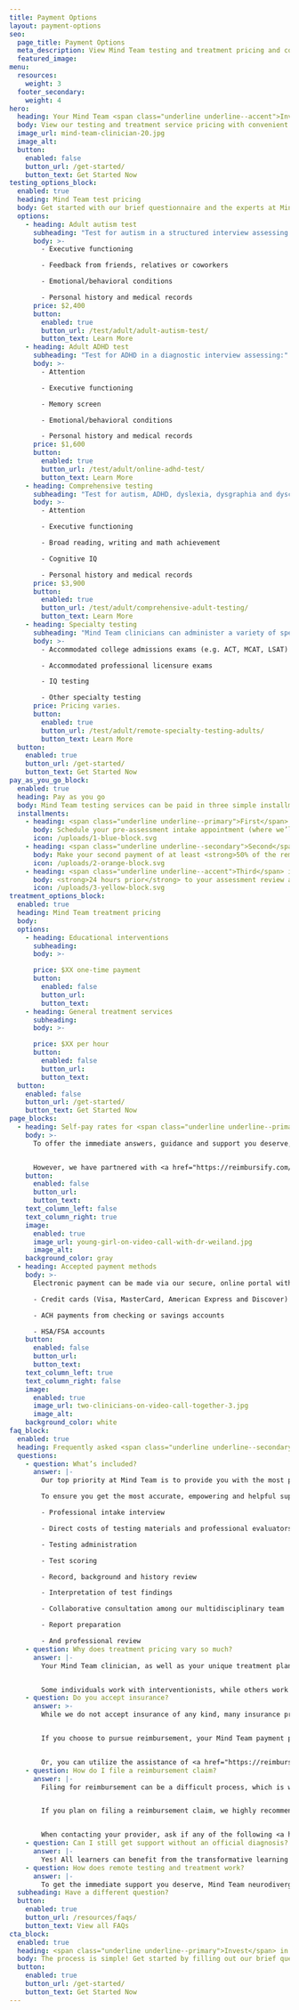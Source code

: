 ```yaml
---
title: Payment Options
layout: payment-options
seo:
  page_title: Payment Options
  meta_description: View Mind Team testing and treatment pricing and convenient online self-pay options and see what’s included in your investment.
  featured_image:
menu:
  resources:
    weight: 3
  footer_secondary:
    weight: 4
hero:
  heading: Your Mind Team <span class="underline underline--accent">Investment</span>
  body: View our testing and treatment service pricing with convenient online self-pay options and learn about everything included in your investment.
  image_url: mind-team-clinician-20.jpg
  image_alt:
  button:
    enabled: false
    button_url: /get-started/
    button_text: Get Started Now
testing_options_block:
  enabled: true
  heading: Mind Team test pricing
  body: Get started with our brief questionnaire and the experts at Mind Team will help you determine the test that best suits your child’s needs.
  options:
    - heading: Adult autism test
      subheading: "Test for autism in a structured interview assessing:"
      body: >-
        - Executive functioning

        - Feedback from friends, relatives or coworkers

        - Emotional/behavioral conditions

        - Personal history and medical records
      price: $2,400
      button:
        enabled: true
        button_url: /test/adult/adult-autism-test/
        button_text: Learn More
    - heading: Adult ADHD test
      subheading: "Test for ADHD in a diagnostic interview assessing:"
      body: >-
        - Attention

        - Executive functioning

        - Memory screen

        - Emotional/behavioral conditions

        - Personal history and medical records
      price: $1,600
      button:
        enabled: true
        button_url: /test/adult/online-adhd-test/
        button_text: Learn More
    - heading: Comprehensive testing
      subheading: "Test for autism, ADHD, dyslexia, dysgraphia and dyscalculia all in one comprehensive diagnostic interview assessing:"
      body: >-
        - Attention

        - Executive functioning

        - Broad reading, writing and math achievement

        - Cognitive IQ

        - Personal history and medical records
      price: $3,900
      button:
        enabled: true
        button_url: /test/adult/comprehensive-adult-testing/
        button_text: Learn More
    - heading: Specialty testing
      subheading: "Mind Team clinicians can administer a variety of specialized tests including: "
      body: >-
        - Accommodated college admissions exams (e.g. ACT, MCAT, LSAT) 

        - Accommodated professional licensure exams

        - IQ testing

        - Other specialty testing
      price: Pricing varies.
      button:
        enabled: true
        button_url: /test/adult/remote-specialty-testing-adults/
        button_text: Learn More
  button:
    enabled: true
    button_url: /get-started/
    button_text: Get Started Now
pay_as_you_go_block:
  enabled: true
  heading: Pay as you go
  body: Mind Team testing services can be paid in three simple installments throughout your testing process.
  installments:
    - heading: <span class="underline underline--primary">First</span> installment
      body: Schedule your pre-assessment intake appointment (where we’ll determine which Mind Test is right for you) with an initial <strong>$150 deposit</strong>.
      icon: /uploads/1-blue-block.svg
    - heading: <span class="underline underline--secondary">Second</span> installment
      body: Make your second payment of at least <strong>50% of the remaining balance</strong> to schedule your assessment.
      icon: /uploads/2-orange-block.svg
    - heading: <span class="underline underline--accent">Third</span> installment
      body: <strong>24 hours prior</strong> to your assessment review appointment, final payment of any remaining balance is due.
      icon: /uploads/3-yellow-block.svg
treatment_options_block:
  enabled: true
  heading: Mind Team treatment pricing
  body:
  options:
    - heading: Educational interventions
      subheading:
      body: >-

      price: $XX one-time payment
      button:
        enabled: false
        button_url:
        button_text:
    - heading: General treatment services
      subheading:
      body: >-

      price: $XX per hour
      button:
        enabled: false
        button_url:
        button_text:
  button:
    enabled: false
    button_url: /get-started/
    button_text: Get Started Now
page_blocks:
  - heading: Self-pay rates for <span class="underline underline--primary">immediate support</span>
    body: >-
      To offer the immediate answers, guidance and support you deserve, free from referral requirements and other obstacles, Mind Team does not accept insurance. 


      However, we have partnered with <a href="https://reimbursify.com/" target="_blank" rel="noopener noreferrer nofollower">Reimbursify</a> and <a href="https://www.zaya.health/" target="_blank" rel="noopener noreferrer nofollower">Zaya Health</a> to assist you in getting your testing and/or treatment reimbursed (if your provider covers out-of-network testing and treatment), without the typical stress of filing a claim.
    button:
      enabled: false
      button_url:
      button_text:
    text_column_left: false
    text_column_right: true
    image:
      enabled: true
      image_url: young-girl-on-video-call-with-dr-weiland.jpg
      image_alt:
    background_color: gray
  - heading: Accepted payment methods
    body: >-
      Electronic payment can be made via our secure, online portal with the following methods: 

      - Credit cards (Visa, MasterCard, American Express and Discover)

      - ACH payments from checking or savings accounts 

      - HSA/FSA accounts
    button:
      enabled: false
      button_url:
      button_text:
    text_column_left: true
    text_column_right: false
    image:
      enabled: true
      image_url: two-clinicians-on-video-call-together-3.jpg
      image_alt:
    background_color: white
faq_block:
  enabled: true
  heading: Frequently asked <span class="underline underline--secondary">questions</span>
  questions:
    - question: What’s included?
      answer: |-
        Our top priority at Mind Team is to provide you with the most professional neurodivergent testing possible, which includes hours of behind-the-scenes work from our multidisciplinary team.

        To ensure you get the most accurate, empowering and helpful support possible, your Mind Team testing investment includes: 

        - Professional intake interview 

        - Direct costs of testing materials and professional evaluators 

        - Testing administration

        - Test scoring

        - Record, background and history review 

        - Interpretation of test findings

        - Collaborative consultation among our multidisciplinary team 

        - Report preparation

        - And professional review
    - question: Why does treatment pricing vary so much?
      answer: |-
        Your Mind Team clinician, as well as your unique treatment plan, is customized to your/your child’s specific mind and needs. 


        Some individuals work with interventionists, while others work with school psychologists or clinicians specializing in autism or ADHD treatment. Your hourly treatment rate will depend on the type of clinician that best suits your needs.
    - question: Do you accept insurance?
      answer: >-
        While we do not accept insurance of any kind, many insurance providers offer out-of-network reimbursement for professional testing and/or treatment services. 


        If you choose to pursue reimbursement, your Mind Team payment process will remain the same. Once you’ve made your electronic payment via our online portal, you’ll can then file a claim with your insurance provider for full or partial reimbursement, depending on your coverage. 


        Or, you can utilize the assistance of <a href="https://reimbursify.com/" target="_blank" rel="noopener noreferrer nofollower">Reimbursify</a> and <a href="https://www.zaya.health/" target="_blank" rel="noopener noreferrer nofollower">Zaya Health</a>, who we’ve partnered with to make the reimbursement process less of a hassle.
    - question: How do I file a reimbursement claim?
      answer: |-
        Filing for reimbursement can be a difficult process, which is why we’ve partnered with <a href="https://reimbursify.com/" target="_blank" rel="noopener noreferrer nofollower">Reimbursify</a> and <a href="https://www.zaya.health/" target="_blank" rel="noopener noreferrer nofollower">Zaya Health</a>. These companies help file your claim quickly and do the hard work for you.


        If you plan on filing a reimbursement claim, we highly recommend contacting your insurance provider prior to scheduling your Mind Team service. Some providers require <a href="https://www.priorauthtraining.org/prior-authorization/" target="_blank" rel="noopener noreferrer nofollower">prior authorization</a> to approve reimbursement coverage. 


        When contacting your provider, ask if any of the following <a href="https://www.ama-assn.org/practice-management/cpt/cpt-overview-and-code-approval" target="_blank" rel="noopener noreferrer nofollower">CPT codes</a> need prior authorization for qualify or reimbursement: 96130, 96131, 96132, 96133, 96136, 96137, 96112, 96113, 96125.
    - question: Can I still get support without an official diagnosis?
      answer: |-
        Yes! All learners can benefit from the transformative learning assessment and treatment services at Mind Team, with or without an official diagnosis.
    - question: How does remote testing and treatment work?
      answer: |-
        To get the immediate support you deserve, Mind Team neurodivergent services must be paid out of pocket. With transparent, all-inclusive pricing and no hidden fees, you can trust your investment will cover all the answers and support you need.
  subheading: Have a different question?
  button:
    enabled: true
    button_url: /resources/faqs/
    button_text: View all FAQs
cta_block:
  enabled: true
  heading: <span class="underline underline--primary">Invest</span> in your mind.
  body: The process is simple! Get started by filling out our brief questionnaire.
  button:
    enabled: true
    button_url: /get-started/
    button_text: Get Started Now
---
```

